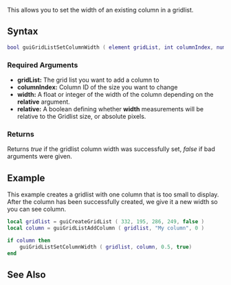 This allows you to set the width of an existing column in a gridlist.

Syntax
------

``` lua
bool guiGridListSetColumnWidth ( element gridList, int columnIndex, number width, bool relative )
```

### Required Arguments

-   **gridList:** The grid list you want to add a column to
-   **columnIndex:** Column ID of the size you want to change
-   **width:** A float or integer of the width of the column depending on the **relative** argument.
-   **relative:** A boolean defining whether **width** measurements will be relative to the Gridlist size, or absolute pixels.

### Returns

Returns *true* if the gridlist column width was successfully set, *false* if bad arguments were given.

Example
-------

This example creates a gridlist with one column that is too small to display. After the column has been successfully created, we give it a new width so you can see column.

``` lua
local gridlist = guiCreateGridList ( 332, 195, 286, 249, false ) 
local column = guiGridListAddColumn ( gridlist, "My column", 0 )

if column then
    guiGridListSetColumnWidth ( gridlist, column, 0.5, true)
end
```

See Also
--------
